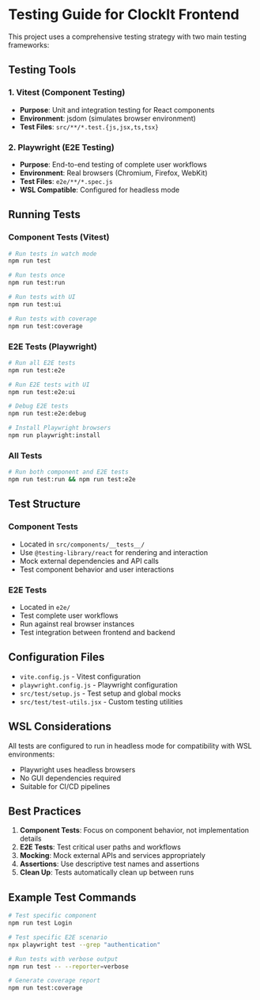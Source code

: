 # Testing Guide for ClockIt Frontend

This project uses a comprehensive testing strategy with two main testing frameworks:

## Testing Tools

### 1. Vitest (Component Testing)
- **Purpose**: Unit and integration testing for React components
- **Environment**: jsdom (simulates browser environment)
- **Test Files**: `src/**/*.test.{js,jsx,ts,tsx}`

### 2. Playwright (E2E Testing)
- **Purpose**: End-to-end testing of complete user workflows
- **Environment**: Real browsers (Chromium, Firefox, WebKit)
- **Test Files**: `e2e/**/*.spec.js`
- **WSL Compatible**: Configured for headless mode

## Running Tests

### Component Tests (Vitest)
```bash
# Run tests in watch mode
npm run test

# Run tests once
npm run test:run

# Run tests with UI
npm run test:ui

# Run tests with coverage
npm run test:coverage
```

### E2E Tests (Playwright)
```bash
# Run all E2E tests
npm run test:e2e

# Run E2E tests with UI
npm run test:e2e:ui

# Debug E2E tests
npm run test:e2e:debug

# Install Playwright browsers
npm run playwright:install
```

### All Tests
```bash
# Run both component and E2E tests
npm run test:run && npm run test:e2e
```

## Test Structure

### Component Tests
- Located in `src/components/__tests__/`
- Use `@testing-library/react` for rendering and interaction
- Mock external dependencies and API calls
- Test component behavior and user interactions

### E2E Tests
- Located in `e2e/`
- Test complete user workflows
- Run against real browser instances
- Test integration between frontend and backend

## Configuration Files

- `vite.config.js` - Vitest configuration
- `playwright.config.js` - Playwright configuration
- `src/test/setup.js` - Test setup and global mocks
- `src/test/test-utils.jsx` - Custom testing utilities

## WSL Considerations

All tests are configured to run in headless mode for compatibility with WSL environments:
- Playwright uses headless browsers
- No GUI dependencies required
- Suitable for CI/CD pipelines

## Best Practices

1. **Component Tests**: Focus on component behavior, not implementation details
2. **E2E Tests**: Test critical user paths and workflows
3. **Mocking**: Mock external APIs and services appropriately
4. **Assertions**: Use descriptive test names and assertions
5. **Clean Up**: Tests automatically clean up between runs

## Example Test Commands

```bash
# Test specific component
npm run test Login

# Test specific E2E scenario
npx playwright test --grep "authentication"

# Run tests with verbose output
npm run test -- --reporter=verbose

# Generate coverage report
npm run test:coverage
```